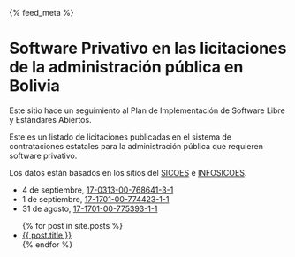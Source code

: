 {% feed_meta %}

# Software Privativo en las licitaciones de la administración pública en Bolivia

Este sitio hace un seguimiento al Plan de Implementación de Software 
Libre y Estándares Abiertos.

Este es un listado de licitaciones publicadas en el sistema de contrataciones
estatales para la administración pública que requieren software privativo.

Los datos están basados en los sitios del [SICOES](https://www.sicoes.gob.bo/) e [INFOSICOES](http://www.sicoes.com.bo/).

- 4 de septiembre, [17-0313-00-768641-3-1](17-0313-00-768641-3-1)
- 1 de septiembre, [17-1701-00-774423-1-1](17-1701-00-774423-1-1)
- 31 de agosto, [17-1701-00-775393-1-1](17-1701-00-775393-1-1)

<ul>
  {% for post in site.posts %}
    <li>
      <a href="{{ post.url | absolute_url }}">{{ post.title }}</a>
    </li>
  {% endfor %}
</ul>
